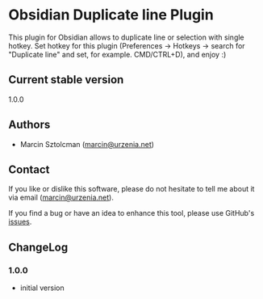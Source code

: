 # Obsidian Duplicate line Plugin

This plugin for Obsidian allows to duplicate line or selection with single hotkey. Set hotkey for this plugin (Preferences -> Hotkeys -> search for "Duplicate line" and set, for example. CMD/CTRL+D), and enjoy :)

Current stable version
----------------------

1.0.0

Authors
-------

* Marcin Sztolcman ([marcin@urzenia.net](mailto:marcin@urzenia.net))

Contact
-------

If you like or dislike this software, please do not hesitate to tell me about
it via email ([marcin@urzenia.net](mailto:marcin@urzenia.net)).

If you find a bug or have an idea to enhance this tool, please use GitHub's
[issues](https://github.com/msztolcman/obsidian-duplicate-line/issues).

ChangeLog
---------

### 1.0.0
- initial version
